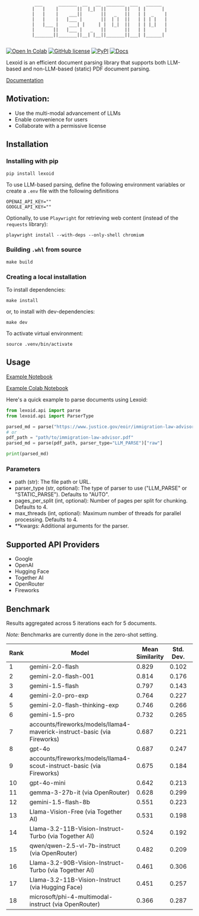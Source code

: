 <div align="center">
  
```
 ___      _______  __   __  _______  ___   ______  
|   |    |       ||  |_|  ||       ||   | |      | 
|   |    |    ___||       ||   _   ||   | |  _    |
|   |    |   |___ |       ||  | |  ||   | | | |   |
|   |___ |    ___| |     | |  |_|  ||   | | |_|   |
|       ||   |___ |   _   ||       ||   | |       |
|_______||_______||__| |__||_______||___| |______| 
                                                                                                    
```
  
</div>

[![Open In Colab](https://colab.research.google.com/assets/colab-badge.svg)](https://colab.research.google.com/github/oidlabs-com/Lexoid/blob/main/examples/example_notebook_colab.ipynb)
[![GitHub license](https://img.shields.io/badge/License-Apache_2.0-blue.svg)](https://github.com/oidlabs-com/Lexoid/blob/main/LICENSE)
[![PyPI](https://img.shields.io/pypi/v/lexoid)](https://pypi.org/project/lexoid/)
[![Docs](https://github.com/oidlabs-com/Lexoid/actions/workflows/deploy_docs.yml/badge.svg)](https://oidlabs-com.github.io/Lexoid/)

Lexoid is an efficient document parsing library that supports both LLM-based and non-LLM-based (static) PDF document parsing.

[Documentation](https://oidlabs-com.github.io/Lexoid/)

## Motivation:

- Use the multi-modal advancement of LLMs
- Enable convenience for users
- Collaborate with a permissive license

## Installation

### Installing with pip

```
pip install lexoid
```

To use LLM-based parsing, define the following environment variables or create a `.env` file with the following definitions

```
OPENAI_API_KEY=""
GOOGLE_API_KEY=""
```

Optionally, to use `Playwright` for retrieving web content (instead of the `requests` library):

```
playwright install --with-deps --only-shell chromium
```

### Building `.whl` from source

```
make build
```

### Creating a local installation

To install dependencies:

```
make install
```

or, to install with dev-dependencies:

```
make dev
```

To activate virtual environment:

```
source .venv/bin/activate
```

## Usage

[Example Notebook](https://github.com/oidlabs-com/Lexoid/blob/main/examples/example_notebook.ipynb)

[Example Colab Notebook](https://colab.research.google.com/github/oidlabs-com/Lexoid/blob/main/examples/example_notebook_colab.ipynb)

Here's a quick example to parse documents using Lexoid:

```python
from lexoid.api import parse
from lexoid.api import ParserType

parsed_md = parse("https://www.justice.gov/eoir/immigration-law-advisor", parser_type="LLM_PARSE")["raw"]
# or
pdf_path = "path/to/immigration-law-advisor.pdf"
parsed_md = parse(pdf_path, parser_type="LLM_PARSE")["raw"]

print(parsed_md)
```

### Parameters

- path (str): The file path or URL.
- parser_type (str, optional): The type of parser to use ("LLM_PARSE" or "STATIC_PARSE"). Defaults to "AUTO".
- pages_per_split (int, optional): Number of pages per split for chunking. Defaults to 4.
- max_threads (int, optional): Maximum number of threads for parallel processing. Defaults to 4.
- \*\*kwargs: Additional arguments for the parser.

## Supported API Providers
* Google
* OpenAI
* Hugging Face
* Together AI
* OpenRouter
* Fireworks

## Benchmark

Results aggregated across 5 iterations each for 5 documents.

_Note:_ Benchmarks are currently done in the zero-shot setting.

| Rank | Model | Mean Similarity | Std. Dev. | Time (s) | Cost ($) |
| --- | --- | --- | --- | --- | --- |
| 1 | gemini-2.0-flash | 0.829 | 0.102 | 7.41 | 0.00048 |
| 2 | gemini-2.0-flash-001 | 0.814 | 0.176 | 6.85 | 0.000421 |
| 3 | gemini-1.5-flash | 0.797 | 0.143 | 9.54 | 0.000238 |
| 4 | gemini-2.0-pro-exp | 0.764 | 0.227 | 11.95 | TBA |
| 5 | gemini-2.0-flash-thinking-exp | 0.746 | 0.266 | 10.46 | TBA |
| 6 | gemini-1.5-pro | 0.732 | 0.265 | 11.44 | 0.003332 |
| 7 | accounts/fireworks/models/llama4-maverick-instruct-basic (via Fireworks) | 0.687 | 0.221 | 8.07 | 0.000419 |
| 8 | gpt-4o | 0.687 | 0.247 | 10.16 | 0.004736 |
| 9 | accounts/fireworks/models/llama4-scout-instruct-basic (via Fireworks) | 0.675 | 0.184 | 5.98 | 0.000226 |
| 10 | gpt-4o-mini | 0.642 | 0.213 | 9.71 | 0.000275 |
| 11 | gemma-3-27b-it (via OpenRouter) | 0.628 | 0.299 | 18.79 | 0.000096 |
| 12 | gemini-1.5-flash-8b | 0.551 | 0.223 | 3.91 | 0.000055 |
| 13 | Llama-Vision-Free (via Together AI) | 0.531 | 0.198 | 6.93 | 0 |
| 14 | Llama-3.2-11B-Vision-Instruct-Turbo (via Together AI) | 0.524 | 0.192 | 3.68 | 0.00006 |
| 15 | qwen/qwen-2.5-vl-7b-instruct (via OpenRouter) | 0.482 | 0.209 | 11.53 | 0.000052 |
| 16 | Llama-3.2-90B-Vision-Instruct-Turbo (via Together AI) | 0.461 | 0.306 | 19.26 | 0.000426 |
| 17 | Llama-3.2-11B-Vision-Instruct (via Hugging Face) | 0.451 | 0.257 | 4.54 | 0 |
| 18 | microsoft/phi-4-multimodal-instruct (via OpenRouter) | 0.366 | 0.287 | 10.8 | 0.000019 |
